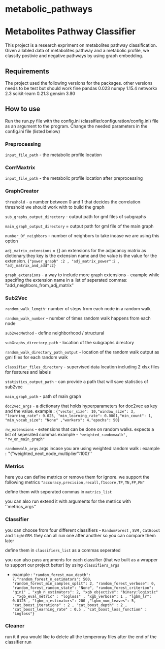 # metabolic_pathways

Metabolites Pathway Classifier
=========================================

This project is a research expriment on metabolites pathway classification.
Given a labled data of metabolites pathway and a metabolic profile, we classify postivie and negative pathways by using graph embedding.



## Requirements
The project used the following versions for the packages. other versions needs to be test but should work fine
pandas 0.023
numpy  1.15.4 
networkx 2.3 
scikit-learn 0.21.3
gensim 3.80

## How to use

Run the run.py file with the config.ini (classifier/configuration/config.ini) file as an argument to the program.
Change the needed parameters in the config.ini file (listed below)

### Preprocessing
``input_file_path`` - the metabolic profile location

### CorrMaxtrix
``input_file_path`` - the metabolic profile location  after preprocessing 

### GraphCreator
``threshold`` - a number between 0 and 1 that decides the correlation threshold we should work with to build the graph 

``sub_graphs_output_directory`` - output path for gml files of subgraphs

``main_graph_output_directory`` = output path for gml file of the main graph

``number_Of_neighbors`` - number of neighbors to take incase we are using this option

``adj_matrix_extensions`` = {} an extensions for the adjacancy matrix as dictionary.they key is the extension name and the value is the value for the extension. ``{"power_graph" :2 , "adj_matrix_power":2 , "adj_matrix_and_add":2}``

``graph_extensions`` - a way to include more graph extensions - example while specifing the extension name in a list of seperated commas: "add_neighbors_from_adj_matrix"




### Sub2Vec
``random_walk_length``- number of steps from each node in a random walk

``random_walk_number`` - number of times random walk happens from each node

``sub2vecMethod`` - define neighborhood / structural

``subGraphs_directory_path`` - location of the subgraphs directory

``random_walk_directory_path_output`` - location of the random walk output as gml files for each random walk

``classifier_files_directory`` - supervised data location including 2 xlsx files for features and labels

``statistics_output_path`` - can provide a path that will save statistics of sub2vec

``main_graph_path`` - path of main graph

``doc2vec_args`` - a dictionary that holds hyperparameters for doc2vec as key and the value. example : ``{"vector_size": 10,"window_size": 3, "learning_rate": 0.025, "min_learning_rate": 0.0001,"min_count": 1, "min_vocab_size": "None" ,"workers": 4,"epochs": 50}``

``rw_extensions`` - extensions that can be done on random walks. expects a list of seperated commas example - ``"weighted_randomwalk", "rw_on_main_graph"``

``randomwalk_args`` args incase you are using weighted random walk : example  : ''{"weighted_next_node_multiplier":100}''

### Metrics
here you can define metrics or remove them for ignore. we support the following metrics ``"accuracy,precision,recall,f1score,TP,TN,FP,FN"``

define them with seperated commas in ``metrics_list``

you can also run extend it with arguments for the metrics with ''metrics_args''

### Classifier
you can choose from four different classifiers - ``RandomForest`` , ``SVM`` , ``CatBoost`` and ``lightGBM``. they can all run one after another so you can compare them later

define them in ``classifiers_list`` as a commas seperated

you can also pass arguments for each classifier (that we built as a wrapper to support our project better) by using ``classifiers_args``

* example : ``"random_forest_max_depth": 7,"random_forest_n_estimators": 500,
                 "random_forest_min_samples_split": 2, "random_forest_verbose": 0, "random_forest_random_state": "None",
                 "random_forest_criterion": "gini" , "xgb_n_estimators": 2, "xgb_objective": "binary:logistic" ,
                 "xgb_eval_metric" : "logloss" , "xgb_verbose": 1 , "lgbm_lr": 0.0125 , "lgbm_n_estimators": 200 ,"lgbm_num_leaves": 5,
                 "cat_boost_iterations" : 2 , "cat_boost_depth" : 2 , "cat_boost_learning_rate" : 0.5 , "cat_boost_loss_function" : "Logloss"}``


### Cleaner
run it if you would like to delete all the temperoray files after the end of the classifier run



